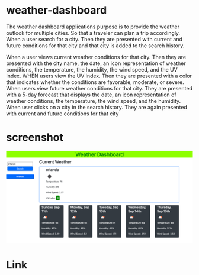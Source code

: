 # weather-dashboard

The weather dashboard applications purpose is to provide the weather outlook for multiple cities. So that a traveler can plan a trip accordingly. When a user search for a city. Then they are presented with current and future conditions for that city and that city is added to the search history. 

When a user views current weather conditions for that city. Then they are presented with the city name, the date, an icon representation of weather conditions, the temperature, the humidity, the wind speed, and the UV index. WHEN users view the UV index. Then they are presented with a color that indicates whether the conditions are favorable, moderate, or severe. When users view future weather conditions for that city. They are presented with a 5-day forecast that displays the date, an icon representation of weather conditions, the temperature, the wind speed, and the humidity. When user clicks on a city in the search history. They are again presented with current and future conditions for that city

# screenshot 

![](/assets/imgs/weather-dash-img.png)

# Link 

[]()
